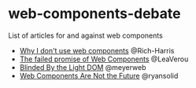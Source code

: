 # web-components-debate
List of articles for and against web components

- [Why I don't use web components](https://dev.to/richharris/why-i-don-t-use-web-components-2cia) @Rich-Harris
- [The failed promise of Web Components](https://lea.verou.me/blog/2020/09/the-failed-promise-of-web-components/) @LeaVerou
- [Blinded By the Light DOM](https://meyerweb.com/eric/thoughts/2023/11/01/blinded-by-the-light-dom/) @meyerweb
- [Web Components Are Not the Future](https://dev.to/ryansolid/web-components-are-not-the-future-48bh) @ryansolid
